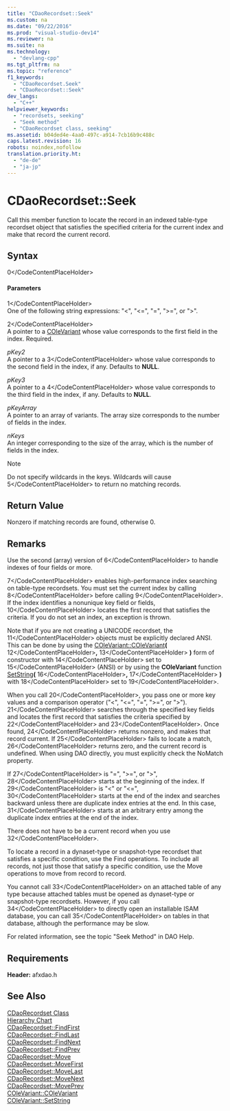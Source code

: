 ```yaml
---
title: "CDaoRecordset::Seek"
ms.custom: na
ms.date: "09/22/2016"
ms.prod: "visual-studio-dev14"
ms.reviewer: na
ms.suite: na
ms.technology: 
  - "devlang-cpp"
ms.tgt_pltfrm: na
ms.topic: "reference"
f1_keywords: 
  - "CDaoRecordset.Seek"
  - "CDaoRecordset::Seek"
dev_langs: 
  - "C++"
helpviewer_keywords: 
  - "recordsets, seeking"
  - "Seek method"
  - "CDaoRecordset class, seeking"
ms.assetid: b04ded4e-4aa0-497c-a914-7cb16b9c488c
caps.latest.revision: 16
robots: noindex,nofollow
translation.priority.ht: 
  - "de-de"
  - "ja-jp"
---
```

# CDaoRecordset::Seek
Call this member function to locate the record in an indexed table-type recordset object that satisfies the specified criteria for the current index and make that record the current record.  
  
## Syntax  
  
<CodeContentPlaceHolder>0\</CodeContentPlaceHolder>  
#### Parameters  
 <CodeContentPlaceHolder>1\</CodeContentPlaceHolder>  
 One of the following string expressions: "<", "\<=", "=", ">=", or ">".  
  
 <CodeContentPlaceHolder>2\</CodeContentPlaceHolder>  
 A pointer to a [COleVariant](../vs140/colevariant-class.md) whose value corresponds to the first field in the index. Required.  
  
 *pKey2*  
 A pointer to a <CodeContentPlaceHolder>3\</CodeContentPlaceHolder> whose value corresponds to the second field in the index, if any. Defaults to **NULL**.  
  
 *pKey3*  
 A pointer to a <CodeContentPlaceHolder>4\</CodeContentPlaceHolder> whose value corresponds to the third field in the index, if any. Defaults to **NULL**.  
  
 *pKeyArray*  
 A pointer to an array of variants. The array size corresponds to the number of fields in the index.  
  
 *nKeys*  
 An integer corresponding to the size of the array, which is the number of fields in the index.  
  
> [!NOTE]
>  Do not specify wildcards in the keys. Wildcards will cause <CodeContentPlaceHolder>5\</CodeContentPlaceHolder> to return no matching records.  
  
## Return Value  
 Nonzero if matching records are found, otherwise 0.  
  
## Remarks  
 Use the second (array) version of <CodeContentPlaceHolder>6\</CodeContentPlaceHolder> to handle indexes of four fields or more.  
  
 <CodeContentPlaceHolder>7\</CodeContentPlaceHolder> enables high-performance index searching on table-type recordsets. You must set the current index by calling <CodeContentPlaceHolder>8\</CodeContentPlaceHolder> before calling <CodeContentPlaceHolder>9\</CodeContentPlaceHolder>. If the index identifies a nonunique key field or fields, <CodeContentPlaceHolder>10\</CodeContentPlaceHolder> locates the first record that satisfies the criteria. If you do not set an index, an exception is thrown.  
  
 Note that if you are not creating a UNICODE recordset, the <CodeContentPlaceHolder>11\</CodeContentPlaceHolder> objects must be explicitly declared ANSI. This can be done by using the [COleVariant::COleVariant](../vs140/colevariant--colevariant.md)**(** <CodeContentPlaceHolder>12\</CodeContentPlaceHolder>**,** <CodeContentPlaceHolder>13\</CodeContentPlaceHolder> **)** form of constructor with <CodeContentPlaceHolder>14\</CodeContentPlaceHolder> set to <CodeContentPlaceHolder>15\</CodeContentPlaceHolder> (ANSI) or by using the **COleVariant** function [SetString](../vs140/colevariant--setstring.md)**(** <CodeContentPlaceHolder>16\</CodeContentPlaceHolder>**,** <CodeContentPlaceHolder>17\</CodeContentPlaceHolder> **)** with <CodeContentPlaceHolder>18\</CodeContentPlaceHolder> set to <CodeContentPlaceHolder>19\</CodeContentPlaceHolder>.  
  
 When you call <CodeContentPlaceHolder>20\</CodeContentPlaceHolder>, you pass one or more key values and a comparison operator ("<", "\<=", "=", ">=", or ">"). <CodeContentPlaceHolder>21\</CodeContentPlaceHolder> searches through the specified key fields and locates the first record that satisfies the criteria specified by <CodeContentPlaceHolder>22\</CodeContentPlaceHolder> and <CodeContentPlaceHolder>23\</CodeContentPlaceHolder>. Once found, <CodeContentPlaceHolder>24\</CodeContentPlaceHolder> returns nonzero, and makes that record current. If <CodeContentPlaceHolder>25\</CodeContentPlaceHolder> fails to locate a match, <CodeContentPlaceHolder>26\</CodeContentPlaceHolder> returns zero, and the current record is undefined. When using DAO directly, you must explicitly check the NoMatch property.  
  
 If <CodeContentPlaceHolder>27\</CodeContentPlaceHolder> is "=", ">=", or ">", <CodeContentPlaceHolder>28\</CodeContentPlaceHolder> starts at the beginning of the index. If <CodeContentPlaceHolder>29\</CodeContentPlaceHolder> is "<" or "<=", <CodeContentPlaceHolder>30\</CodeContentPlaceHolder> starts at the end of the index and searches backward unless there are duplicate index entries at the end. In this case, <CodeContentPlaceHolder>31\</CodeContentPlaceHolder> starts at an arbitrary entry among the duplicate index entries at the end of the index.  
  
 There does not have to be a current record when you use <CodeContentPlaceHolder>32\</CodeContentPlaceHolder>.  
  
 To locate a record in a dynaset-type or snapshot-type recordset that satisfies a specific condition, use the Find operations. To include all records, not just those that satisfy a specific condition, use the Move operations to move from record to record.  
  
 You cannot call <CodeContentPlaceHolder>33\</CodeContentPlaceHolder> on an attached table of any type because attached tables must be opened as dynaset-type or snapshot-type recordsets. However, if you call <CodeContentPlaceHolder>34\</CodeContentPlaceHolder> to directly open an installable ISAM database, you can call <CodeContentPlaceHolder>35\</CodeContentPlaceHolder> on tables in that database, although the performance may be slow.  
  
 For related information, see the topic "Seek Method" in DAO Help.  
  
## Requirements  
 **Header:** afxdao.h  
  
## See Also  
 [CDaoRecordset Class](../vs140/cdaorecordset-class.md)   
 [Hierarchy Chart](../vs140/hierarchy-chart.md)   
 [CDaoRecordset::FindFirst](../vs140/cdaorecordset--findfirst.md)   
 [CDaoRecordset::FindLast](../vs140/cdaorecordset--findlast.md)   
 [CDaoRecordset::FindNext](../vs140/cdaorecordset--findnext.md)   
 [CDaoRecordset::FindPrev](../vs140/cdaorecordset--findprev.md)   
 [CDaoRecordset::Move](../vs140/cdaorecordset--move.md)   
 [CDaoRecordset::MoveFirst](../vs140/cdaorecordset--movefirst.md)   
 [CDaoRecordset::MoveLast](../vs140/cdaorecordset--movelast.md)   
 [CDaoRecordset::MoveNext](../vs140/cdaorecordset--movenext.md)   
 [CDaoRecordset::MovePrev](../vs140/cdaorecordset--moveprev.md)   
 [COleVariant::COleVariant](../vs140/colevariant--colevariant.md)   
 [COleVariant::SetString](../vs140/colevariant--setstring.md)